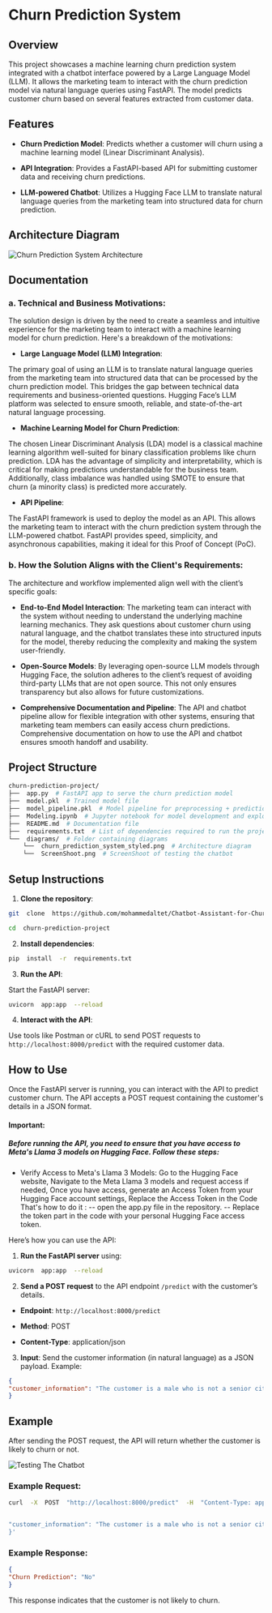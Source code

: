
  

  

# Churn Prediction System

  

  

## Overview

  

This project showcases a machine learning churn prediction system integrated with a chatbot interface powered by a Large Language Model (LLM). It allows the marketing team to interact with the churn prediction model via natural language queries using FastAPI. The model predicts customer churn based on several features extracted from customer data.

  

  

## Features

  

-  **Churn Prediction Model**: Predicts whether a customer will churn using a machine learning model (Linear Discriminant Analysis).

  

-  **API Integration**: Provides a FastAPI-based API for submitting customer data and receiving churn predictions.

  

-  **LLM-powered Chatbot**: Utilizes a Hugging Face LLM to translate natural language queries from the marketing team into structured data for churn prediction.

  

  

## Architecture Diagram

  

![Churn Prediction System Architecture](diagrams/churn_prediction_system_styled.png)

  

  

## Documentation

  

  

### a. Technical and Business Motivations:

  

The solution design is driven by the need to create a seamless and intuitive experience for the marketing team to interact with a machine learning model for churn prediction. Here's a breakdown of the motivations:

  

  

-  **Large Language Model (LLM) Integration**:

  

The primary goal of using an LLM is to translate natural language queries from the marketing team into structured data that can be processed by the churn prediction model. This bridges the gap between technical data requirements and business-oriented questions. Hugging Face’s LLM platform was selected to ensure smooth, reliable, and state-of-the-art natural language processing.

  

  

-  **Machine Learning Model for Churn Prediction**:

  

The chosen Linear Discriminant Analysis (LDA) model is a classical machine learning algorithm well-suited for binary classification problems like churn prediction. LDA has the advantage of simplicity and interpretability, which is critical for making predictions understandable for the business team. Additionally, class imbalance was handled using SMOTE to ensure that churn (a minority class) is predicted more accurately.

  

  

-  **API Pipeline**:

  

The FastAPI framework is used to deploy the model as an API. This allows the marketing team to interact with the churn prediction system through the LLM-powered chatbot. FastAPI provides speed, simplicity, and asynchronous capabilities, making it ideal for this Proof of Concept (PoC).

  

  

### b. How the Solution Aligns with the Client's Requirements:

  

The architecture and workflow implemented align well with the client’s specific goals:

  

  

-  **End-to-End Model Interaction**: The marketing team can interact with the system without needing to understand the underlying machine learning mechanics. They ask questions about customer churn using natural language, and the chatbot translates these into structured inputs for the model, thereby reducing the complexity and making the system user-friendly.

  

  

-  **Open-Source Models**: By leveraging open-source LLM models through Hugging Face, the solution adheres to the client’s request of avoiding third-party LLMs that are not open source. This not only ensures transparency but also allows for future customizations.

  

  

-  **Comprehensive Documentation and Pipeline**: The API and chatbot pipeline allow for flexible integration with other systems, ensuring that marketing team members can easily access churn predictions. Comprehensive documentation on how to use the API and chatbot ensures smooth handoff and usability.

  

  

## Project Structure

  

```bash 
churn-prediction-project/
├──  app.py  # FastAPI app to serve the churn prediction model
├──  model.pkl  # Trained model file 
├──  model_pipeline.pkl  # Model pipeline for preprocessing + prediction
├──  Modeling.ipynb  # Jupyter notebook for model development and exploration
├──  README.md  # Documentation file 
├──  requirements.txt  # List of dependencies required to run the project
└──  diagrams/  # Folder containing diagrams
	└──  churn_prediction_system_styled.png  # Architecture diagram
	└──  ScreenShoot.png  # ScreenShoot of testing the chatbot
```

  

  

## Setup Instructions

  

  

1.  **Clone the repository**:

  

```bash
git  clone  https://github.com/mohammedaltet/Chatbot-Assistant-for-Churn-Prediction.git

cd  churn-prediction-project
```

  

  

2.  **Install dependencies**:

  

```bash
pip  install  -r  requirements.txt
```

  

  

3.  **Run the API**:

  

Start the FastAPI server:

  

```bash
uvicorn  app:app  --reload
```

  

  

4.  **Interact with the API**:

  

Use tools like Postman or cURL to send POST requests to `http://localhost:8000/predict` with the required customer data.

  

  

## How to Use

  
  

Once the FastAPI server is running, you can interact with the API to predict customer churn. The API accepts a POST request containing the customer's details in a JSON format.

####  Important:
#####  Before running the API, you need to ensure that you have access to Meta's Llama 3 models on Hugging Face. Follow these steps:
- Verify Access to Meta's Llama 3 Models: Go to the Hugging Face website, Navigate to the Meta Llama 3 models and request access if needed, Once you have access, generate an Access Token from your Hugging Face account settings, Replace the Access Token in the Code That's how to do it :
-- open the app.py file in the repository.
-- Replace the token part in the code with your personal Hugging Face access token.

  

Here’s how you can use the API:

  

  

1.  **Run the FastAPI server** using:

  

```bash
uvicorn  app:app  --reload 
```

  

  

2.  **Send a POST request** to the API endpoint `/predict` with the customer’s details.

  

  

-  **Endpoint**: `http://localhost:8000/predict`

  

-  **Method**: POST

  

-  **Content-Type**: application/json

  

  

3.  **Input**: Send the customer information (in natural language) as a JSON payload. Example:

  

```json
{
"customer_information": "The customer is a male who is not a senior citizen. He has been with the company for 45 months. The customer is not married and has no dependents. He does not have phone service but uses a dual-line connection. His internet service provider is DSL. The customer has online security enabled, does not have online backup, but has device protection. He receives technical support but does not subscribe to streaming TV or streaming movies. The customer has a one-year contract and does not use paperless billing. He pays through bank transfer (automatic). His monthly charges are 42.3 and his total charges so far are 1840.75."
}
```

  

  

## Example

  

  

After sending the POST request, the API will return whether the customer is likely to churn or not.

![Testing The Chatbot](diagrams/ScreenShoot.png)

  

### Example Request:

  

```bash
curl  -X  POST  "http://localhost:8000/predict"  -H  "Content-Type: application/json"  -d  '{


"customer_information": "The customer is a male who is not a senior citizen. He has been with the company for 45 months. The customer is not married and has no dependents. He does not have phone service but uses a dual-line connection. His internet service provider is DSL. The customer has online security enabled, does not have online backup, but has device protection. He receives technical support but does not subscribe to streaming TV or streaming movies. The customer has a one-year contract and does not use paperless billing. He pays through bank transfer (automatic). His monthly charges are 42.3 and his total charges so far are 1840.75."
}'
```

  

  

### Example Response:

  

```json
{
"Churn Prediction": "No"
}
```

  

  

This response indicates that the customer is not likely to churn.
